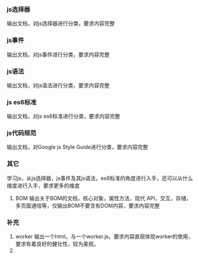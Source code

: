 ### js选择器
输出文档，对js选择器进行分类，要求内容完整
### js事件
输出文档，对js事件进行分类，要求内容完整
### js语法
输出文档，对js语法进行分类，要求内容完整
### js es6标准
输出文档，对js es6标准进行分类，要求内容完整
### js代码规范
输出文档，对Google js Style Guide进行分类，要求内容完整
### 其它
学习js，从js选择器，js事件及其js语法，es6标准的角度进行入手，还可以从什么维度进行入手，要求更多的维度
1. BOM
   输出关于BOM的文档，核心对象，属性方法，现代 API，交互，存储，多页面通信等，仅输出BOM不要含有DOM内容，要求内容完整
### 补充
1. worker
   输出一个html，与一个worker.js。要求内容直观体现worker的使用，要求有着良好的健壮性，较为美观。
2. 